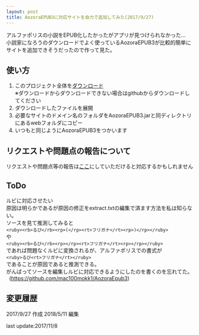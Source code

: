 ```yaml
---
layout: post
title: AozoraEPUB3に対応サイトを自力で追加してみた(2017/9/27)
---
```


アルファポリスの小説をEPUB化したかったがアプリが見つけられなかった...  
小説家になろうのダウンロードでよく使っているAozoraEPUB3が比較的簡単にサイトを追加できそうだったので作って見た。


使い方
-

1. このプロジェクト全体を[ダウンロード](https://github.com/mac100mokk1/add-aozoraEPUB-site/archive/master.zip)  
※ダウンロードからダウンロードできない場合はgithubからダウンロードしてください  
2. ダウンロードしたファイルを展開
3. 必要なサイトのドメイン名のフォルダをAozoraEPUB3.jarと同ディレクトリにあるwebフォルダにコピー
4. いつもと同じようにAozoraEPUB3をつかいます

リクエストや問題点の報告について
---
リクエストや問題点等の報告は[ここ](https://github.com/mac100mokk1/add-aozoraEPUB-site/issues)にしていただけると対応するかもしれません  

ToDo
---
ルビに対応させたい  
原因は明らかであるが原因の修正をextract.txtの編集で済ます方法を私は知らない。  
ソースを見て推測してみると  
`<ruby><rb>るび</rb><rp>(</rp><rt>フリガナ</rt><rp>)</rp></ruby>`  
や  
`<ruby><rb>るび</rb><rp></rp><rt>フリガナ</rt><rp></rp></ruby>`  
であれば問題なくルビに変換されるが、アルファポリスでの書式が  
`<ruby>るび<rt>フリガナ</rt></ruby>`  
であることが原因であると推測できる。    
がんばってソースを編集しルビに対応できるようにしたのを書くのを忘れてた。   
(https://github.com/mac100mokk1/AozoraEpub3)





変更履歴
--
2017/9/27 作成
2018/5/11 編集

last update:2017/11/8
